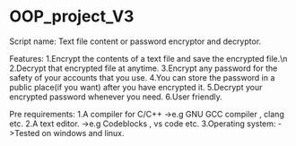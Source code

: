 # OOP_project_V3

Script name: Text file content or password encryptor and decryptor.

Features:
  1.Encrypt the contents of a text file and save the encrypted file.\n
  2.Decrypt that encrypted file at anytime.
  3.Encrypt any password for the safety of your accounts that you use.
  4.You can store the password in a public place(if you want) after you have encrypted it.
  5.Decrypt your encrypted password whenever you need.
  6.User friendly.
  
  
  
  
Pre requirements:
  1.A compiler for C/C++
     ->e.g GNU GCC compiler , clang etc.
  2.A text editor.
     ->e.g Codeblocks , vs code etc.
  3.Operating system:
     ->Tested on windows and linux.
  
